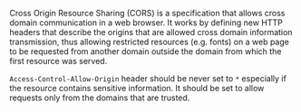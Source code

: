 
Cross Origin Resource Sharing (CORS) is a specification that allows cross domain
communication in a web browser. It works by defining new HTTP headers that describe
the origins that are allowed cross domain information transmission, thus allowing
restricted resources (e.g. fonts) on a web page to be requested from another
domain outside the domain from which the first resource was served.

`Access-Control-Allow-Origin` header should be never set to `*` especially if the resource
contains sensitive information. It should be set to allow requests only from the
domains that are trusted.
